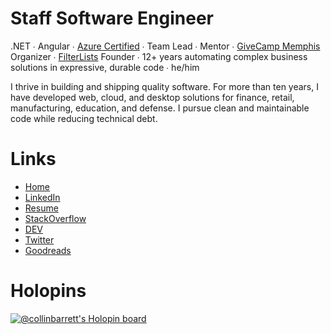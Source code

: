 # Staff Software Engineer
.NET ∙ Angular ∙ [Azure Certified](https://www.credly.com/badges/ad059acf-2e39-4061-92cb-7928b15e1f32) ∙ Team Lead ∙ Mentor ∙ [GiveCamp Memphis](https://givecampmemphis.org/) Organizer ∙ [FilterLists](https://filterlists.com/) Founder ∙ 12+ years automating complex business solutions in expressive, durable code ∙ he/him

I thrive in building and shipping quality software. For more than ten years, I have developed web, cloud, and desktop solutions for finance, retail, manufacturing, education, and defense. I pursue clean and maintainable code while reducing technical debt.

# Links

 - [Home](https://collinmbarrett.com/)
 - [LinkedIn](https://www.linkedin.com/in/collinbarrett)
 - [Resume](https://collinmbarrett.com/resume/pdf/)
 - [StackOverflow](https://stackoverflow.com/users/2343739/collin-barrett)
 - [DEV](https://dev.to/collinbarrett)
 - [Twitter](https://twitter.com/collinbarrett)
 - [Goodreads](https://www.goodreads.com/collinbarrett)

# Holopins

[![@collinbarrett's Holopin board](https://holopin.me/collinbarrett)](https://holopin.io/@collinbarrett)
